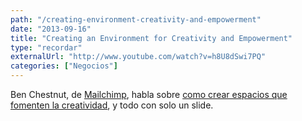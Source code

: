 ```yaml
---
path: "/creating-environment-creativity-and-empowerment"
date: "2013-09-16"
title: "Creating an Environment for Creativity and Empowerment"
type: "recordar"
externalUrl: "http://www.youtube.com/watch?v=h8U8dSwi7PQ"
categories: ["Negocios"]
---
```


Ben Chestnut, de [Mailchimp](http://mailchimp.com/), habla sobre [como crear espacios que fomenten la creatividad](http://www.youtube.com/watch?v=h8U8dSwi7PQ), y todo con solo un slide.